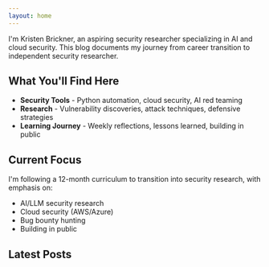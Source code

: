 ```yaml
---
layout: home
---
```


I'm Kristen Brickner, an aspiring security researcher specializing in AI and cloud security. This blog documents my journey from career transition to independent security researcher.

## What You'll Find Here

- **Security Tools** - Python automation, cloud security, AI red teaming
- **Research** - Vulnerability discoveries, attack techniques, defensive strategies  
- **Learning Journey** - Weekly reflections, lessons learned, building in public

## Current Focus

I'm following a 12-month curriculum to transition into security research, with emphasis on:
- AI/LLM security research
- Cloud security (AWS/Azure)
- Bug bounty hunting
- Building in public

## Latest Posts

<!-- Jekyll will automatically list your posts here with the 'home' layout -->
